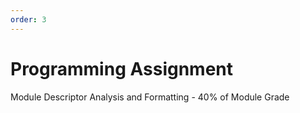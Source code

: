 ```yaml
---
order: 3
---
```

# Programming Assignment

 Module Descriptor Analysis and Formatting - 40% of Module Grade 

